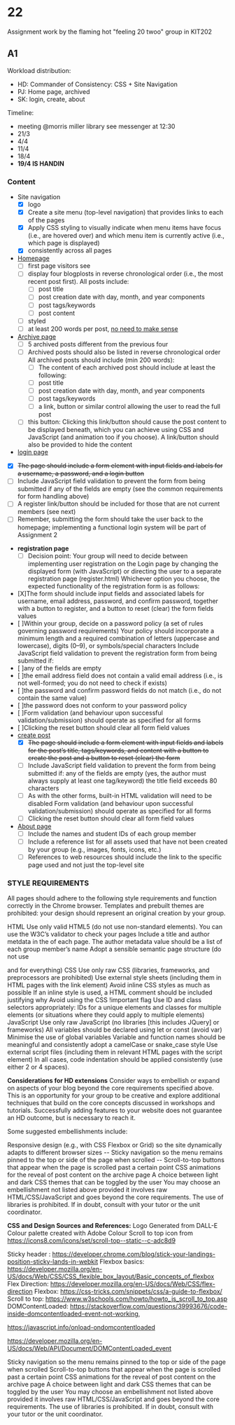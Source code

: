 # 22
Assignment work by the flaming hot "feeling 20 twoo" group in KIT202

## A1
Workload distribution:

- HD: Commander of Consistency: CSS + Site Navigation
- PJ: Home page, archived
- SK: login, create, about

Timeline:

- meeting @morris miller library see messenger at 12:30
- 21/3
- 4/4
- 11/4
- 18/4
- **19/4 IS HANDIN**

### Content
- Site navigation
  - [x] logo
  - [x] Create a site menu (top-level navigation) that provides links to each of the pages
  - [x] Apply CSS styling to visually indicate when menu items have focus (i.e., are hovered over) and which menu item is currently active (i.e., which page is displayed)
  - [x] consistently across all pages

- [Homepage](index.html)
  - [ ] first page visitors see
  - [ ] display four blogplosts  in reverse chronological order (i.e., the most recent post first).
    All posts include:
    - [ ] post title
    - [ ] post creation date with day, month, and year components
    - [ ] post tags/keywords
    - [ ] post content
  - [ ] styled
  - [ ] at least 200 words per post, [no need to make sense](https://loremipsum.io)
- [Archive page](archive.html)
  - [ ] 5 archived posts different from the previous four
  - [ ] Archived posts should also be listed in reverse chronological order
    All archived posts should include (min 200 words):
    - [ ] The content of each archived post should include at least the following:
    - [ ] post title
    - [ ] post creation date with day, month, and year components
    - [ ] post tags/keywords
    - [ ] a link, button or similar control allowing the user to read the full post
  - [ ] this button: Clicking this link/button should cause the post content to be displayed beneath, which you can achieve using CSS and JavaScript (and animation too if you choose). A link/button should also be provided to hide the content
 - [login page](login.html)
  - [X] ~~The page should include a form element with input fields and labels for a username, a password, and a login button~~
  - [ ] Include JavaScript field validation to prevent the form from being submitted if any of the fields are empty (see the common requirements for form handling above)
  - [ ] A register link/button should be included for those that are not current members (see next)
  - [ ] Remember, submitting the form should take the user back to the homepage; implementing a functional login system will be part of Assignment 2
- **registration page**
  - [ ]  Decision point: Your group will need to decide between implementing user registration on the Login page by changing the displayed form (with JavaScript) or directing the user to a separate registration page (register.html)
Whichever option you choose, the expected functionality of the registration form is as follows:
- [X]The form should include input fields and associated labels for username, email address, password, and confirm password, together with a button to register, and a button to reset (clear) the form fields values
- [ ]Within your group, decide on a password policy (a set of rules governing password requirements)
Your policy should incorporate a minimum length and a required combination of letters (uppercase and lowercase), digits (0–9), or symbols/special characters
Include JavaScript field validation to prevent the registration form from being submitted if:
- [ ]any of the fields are empty
- [ ]the email address field does not contain a valid email address (i.e., is not well-formed; you do not need to check if exists)
- [ ]the password and confirm password fields do not match (i.e., do not contain the same value)
- [ ]the password does not conform to your password policy
- [ ]Form validation (and behaviour upon successful validation/submission) should operate as specified for all forms
- [ ]Clicking the reset button should clear all form field values
- [create post](create.html)
  - [X]  ~~The page should include a form element with input fields and labels for the post’s title, tags/keywords, and content with a button to create the post and a button to reset (clear) the form~~
  - [ ]  Include JavaScript field validation to prevent the form from being submitted if:
any of the fields are empty (yes, the author must always supply at least one tag/keyword)
the title field exceeds 80 characters
  - [ ] As with the other forms, built-in HTML validation will need to be disabled Form validation (and behaviour upon successful validation/submission) should operate as specified for all forms
  - [ ] Clicking the reset button should clear all form field values
- [About page](about.html)
  - [ ] Include the names and student IDs of each group member
  - [ ] Include a reference list for all assets used that have not been created by your group (e.g., images, fonts, icons, etc.)
  - [ ] References to web resources should include the link to the specific page used and not just the top-level site
 
### STYLE REQUIREMENTS
All pages should adhere to the following style requirements and function correctly in the Chrome browser.  Templates and prebuilt themes are prohibited: your design should represent an original creation by your group.

HTML
Use only valid HTML5 (do not use non-standard elements). You can use the W3C’s validator to check your pages
Include a title and author metdata in the <head> of each page. The author metadata value should be a list of each group member’s name
Adopt a sensible semantic page structure (do not use <div> and <span> for everything)
CSS
Use only raw CSS (libraries, frameworks, and preprocessors are prohibited)
Use external style sheets (including them in HTML pages with the link element)
Avoid inline CSS styles as much as possible
If an inline style is used, a HTML comment should be included justifying why
Avoid using the CSS !important flag
Use ID and class selectors appropriately: IDs for a unique elements and classes for multiple elements (or situations where they could apply to multiple elements)
JavaScript
Use only raw JavaScript (no libraries [this includes JQuery] or frameworks)
All variables should be declared using let or const (avoid var)
Minimise the use of global variables
Variable and function names should be meaningful and consistently adopt a camelCase or snake_case style
Use external script files (including them in relevant HTML pages with the script element)
In all cases, code indentation should be applied consistently (use either 2 or 4 spaces).
 
**Considerations for HD extensions**
Consider ways to embellish or expand on aspects of your blog beyond the core requirements specified above. This is an opportunity for your group to be creative and explore additional techniques that build on the core concepts discussed in workshops and tutorials. Successfully adding features to your website does not guarantee an HD outcome, but is necessary to reach it.

Some suggested embellishments include:

Responsive design (e.g., with CSS Flexbox or Grid) so the site dynamically adapts to different browser sizes
-- Sticky navigation so the menu remains pinned to the top or side of the page when scrolled
-- Scroll-to-top buttons that appear when the page is scrolled past a certain point
CSS animations for the reveal of post content on the archive page
A choice between light and dark CSS themes that can be toggled by the user
You may choose an embellishment not listed above provided it involves raw HTML/CSS/JavaScript and goes beyond the core requirements. The use of libraries is prohibited. If in doubt, consult with your tutor or the unit coordinator.


**CSS and Design Sources and References:**
Logo Generated from DALL-E 
Colour palette created with Adobe Colour
Scroll to top icon from https://icons8.com/icons/set/scroll-top--static--c-adc8d9


Sticky header : https://developer.chrome.com/blog/stick-your-landings-position-sticky-lands-in-webkit
Flexbox basics: https://developer.mozilla.org/en-US/docs/Web/CSS/CSS_flexible_box_layout/Basic_concepts_of_flexbox
Flex Direction: https://developer.mozilla.org/en-US/docs/Web/CSS/flex-direction
Flexbox: https://css-tricks.com/snippets/css/a-guide-to-flexbox/
Scroll to top: https://www.w3schools.com/howto/howto_js_scroll_to_top.asp
DOMContentLoaded: https://stackoverflow.com/questions/39993676/code-inside-domcontentloaded-event-not-working, 

https://javascript.info/onload-ondomcontentloaded


https://developer.mozilla.org/en-US/docs/Web/API/Document/DOMContentLoaded_event

Sticky navigation so the menu remains pinned to the top or side of the page when scrolled
Scroll-to-top buttons that appear when the page is scrolled past a certain point
CSS animations for the reveal of post content on the archive page
A choice between light and dark CSS themes that can be toggled by the user
You may choose an embellishment not listed above provided it involves raw HTML/CSS/JavaScript and goes beyond the core requirements. The use of libraries is prohibited. If in doubt, consult with your tutor or the unit coordinator.
